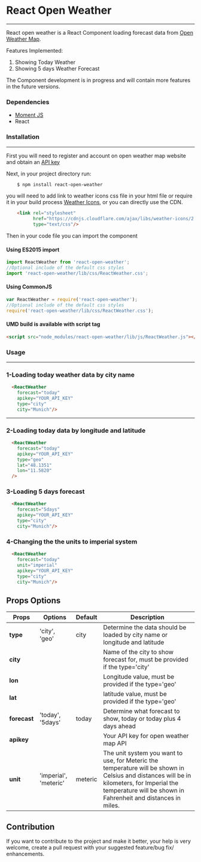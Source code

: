 # React Open Weather
-------------
React open weather is a React Component loading forecast data from [Open Weather Map](https://openweathermap.org/).

Features Implemented:

 1. Showing Today Weather
 2. Showing 5 days Weather Forecast

The Component development is in progress and will contain more features in the future versions.

### Dependencies
- [Moment JS](https://momentjs.com/)
- React

### Installation
-------------
First you will need to register and account on open weather map website and obtain an [API key](http://openweathermap.org/appid)

Next, in your project directory run:
```sh
    $ npm install react-open-weather
```
you will need to add link to weather icons css file in your html file or require it in your build process
[Weather Icons](https://erikflowers.github.io/weather-icons/), or you can directly use the CDN.

```html
    <link rel="stylesheet" 
          href="https://cdnjs.cloudflare.com/ajax/libs/weather-icons/2.0.9/css/weather-icons.min.css" 
          type="text/css"/>
```

Then in your code file you can import the component
#### Using ES2015 import
```js
import ReactWeather from 'react-open-weather';
//Optional include of the default css styles 
import 'react-open-weather/lib/css/ReactWeather.css';
```
#### Using CommonJS
```js
var ReactWeather = require('react-open-weather');
//Optional include of the default css styles 
require('react-open-weather/lib/css/ReactWeather.css');
```

#### UMD build is available with script tag
```html
<script src="node_modules/react-open-weather/lib/js/ReactWeather.js"></script>
```

### Usage
-------------

### 1-Loading today weather data by city name
```html
  <ReactWeather
    forecast="today"
    apikey="YOUR_API_KEY"
    type="city"
    city="Munich"/>
```

----------

### 2-Loading today data by longitude and latitude
```html
  <ReactWeather
    forecast="today"  
    apikey="YOUR_API_KEY"
    type="geo"
    lat="48.1351"
    lon="11.5820"
  />
```

### 3-Loading 5 days forecast 
```html
  <ReactWeather
    forecast="5days"
    apikey="YOUR_API_KEY"
    type="city"
    city="Munich"/>
```

### 4-Changing the the units to imperial system
```html
  <ReactWeather
    forecast="today"
    unit="imperial"
    apikey="YOUR_API_KEY"
    type="city"
    city="Munich"/>
```

## Props Options
| Props    | Options               | Default | Description |
|----------|-----------------------|---------|-------------|
| **type**     | 'city', 'geo'         | city    | Determine the data should be loaded by city name or longitude and latitude |
| **city**     |                       |         | Name of the city to show forecast for, must be provided if the type='city'|
| **lon**      |                       |         | Longitude value, must be provided if the type='geo' |
| **lat**      |                       |         | latitude value, must be provided if the type='geo'  |
| **forecast** | 'today', '5days'      | today   | Determine what forecast to show, today or today plus 4 days ahead |
| **apikey**   |                       |         | Your API key for open weather map API |
| **unit**     | 'imperial', 'meteric' | meteric | The unit system you want to use, for Meteric the temperature will be shown in Celsius and distances will be in kilometers, for Imperial the temperature will be shown in Fahrenheit and distances in miles. |

## Contribution
If you want to contribute to the project and make it better, your help is very welcome, create a pull request with your suggested feature/bug fix/ enhancements.
